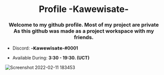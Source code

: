 <h1 align="center">Profile -Kawewisate-</h1>
<h3 align="center">Welcome to my github profile. Most of my project are private As this github was made as a project workspace with my friends.</h3>

- Discord: **-𝗞𝗮𝘄𝗲𝘄𝗶𝘀𝗮𝘁𝗲-#0001**

- Available During: **3:30 - 19:30. (UCT)**


![Screenshot 2022-02-11 183453](https://user-images.githubusercontent.com/68786705/153584756-be8bfbcb-2036-4fa1-902d-361300798a6d.png)

</p>

